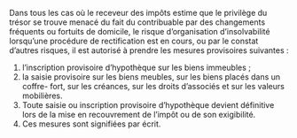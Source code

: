 Dans tous les cas où le receveur des impôts estime que le privilège du trésor se trouve menacé du fait du contribuable par des changements fréquents ou fortuits de domicile, le risque d’organisation d’insolvabilité lorsqu’une procédure de rectification est en cours, ou par le constat d’autres risques, il est autorisé à prendre les mesures provisoires suivantes :
1) l’inscription provisoire d’hypothèque sur les biens immeubles ;
1) la saisie provisoire sur les biens meubles, sur les biens placés dans un coffre-
fort, sur les créances, sur les droits d’associés et sur les valeurs mobilières.
2) Toute saisie ou inscription provisoire d’hypothèque devient définitive lors de la mise
en recouvrement de l’impôt ou de son exigibilité.
3) Ces mesures sont signifiées par écrit.